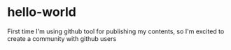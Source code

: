 # hello-world
First time I'm using github tool for publishing my contents, so I'm excited to create a community with github users
